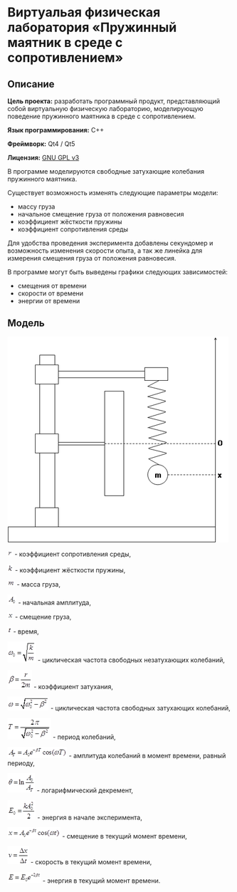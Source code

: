 # Виртуальая физическая лаборатория «Пружинный маятник в среде с сопротивлением»

## Описание

**Цель проекта:** разработать программный продукт, представляющий собой виртуальную физическую лабораторию, моделирующую поведение пружинного маятника в среде с сопротивлением.

**Язык программирования:** C++

**Фреймворк:** Qt4 / Qt5

**Лицензия:** [GNU GPL v3](http://www.gnu.org/copyleft/gpl.html)

В программе моделируются свободные затухающие колебания пружинного маятника.

Существует возможность изменять следующие параметры модели:
 * массу груза
 * начальное смещение груза от положения равновесия
 * коэффициент жёсткости пружины
 * коэффициент сопротивления среды

Для удобства проведения эксперимента добавлены секундомер и возможность изменения скорости опыта, а так же линейка для измерения смещения груза от положения равновесия.

В программе могут быть выведены графики следующих зависимостей:
 * смещения от времени
 * скорости от времени
 * энергии от времени

## Модель

![image](src/resources/help/image001.png)

![r](src/resources/help/image002.png) - коэффициент сопротивления среды,

![k](src/resources/help/image004.png) - коэффициент жёсткости пружины,

![m](src/resources/help/image006.png) - масса груза,

![A_0](src/resources/help/image008.png) - начальная амплитуда,

![x](src/resources/help/image010.png) - смещение груза,

![t](src/resources/help/image012.png) - время,

![ω_0=sqrt(k/m)](src/resources/help/image014.png) - циклическая частота свободных незатухающих колебаний,

![β=r/(2*m)](src/resources/help/image016.png) - коэффициент затухания,

![ω=sqrt(ω_0^2-β^2)](src/resources/help/image018.png) - циклическая частота свободных затухающих колебаний,

![T=2*π/sqrt(ω_0^2-β^2)](src/resources/help/image020.png) - период колебаний,

![A_T=A_0*exp(-β*T)*cos(ω*T)](src/resources/help/image022.png) - амплитуда колебаний в момент времени, равный периоду,

![θ=ln(A_0/A_T)](src/resources/help/image024.png) - логарифмический декремент,

![E_0=k*A_0^2/2](src/resources/help/image026.png) - энергия в начале эксперимента,

![x=A_0*exp(-β*t)*cos(ω*t)](src/resources/help/image028.png) - смещение в текущий момент времени,

![v=Δx/Δt](src/resources/help/image030.png) - скорость в текущий момент времени,

![E=E_0*exp(-2*β*t)](src/resources/help/image032.png) - энергия в текущий момент времени.
